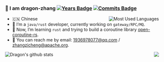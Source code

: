 ### 👋 I am dragon-zhang [![Years Badge](https://badges.pufler.dev/years/dragon-zhang)](https://badges.pufler.dev) [![Commits Badge](https://badges.pufler.dev/commits/monthly/dragon-zhang)](https://badges.pufler.dev)

<img align="right" src="https://github-readme-stats.vercel.app/api/top-langs/?username=dragon-zhang&layout=compact" alt="Most Used Languages"/>

- 🇨🇳 Chinese
- 🔭 I’m a `java/rust` developer, currently working on `gateway/RPC/MQ`.
- 🌱 Now, I’m learning `rust` and trying to build a coroutine library [open-coroutine-rs](https://github.com/dragon-zhang/open-coroutine-rs).
- 💬 You can reach me by email: 1936978077@qq.com / zhangzicheng@apache.org.

<img src="https://github-readme-stats.vercel.app/api?username=dragon-zhang&show_icons=true&theme=buefy&count_private=true" alt="Dragon's github stats" />

<img align="right" src="https://github-profile-trophy.vercel.app/?username=dragon-zhang&column=4&theme=nord&margin-w=15&margin-h=15">

